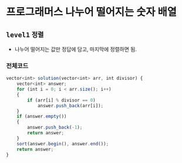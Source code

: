 # 프로그래머스 나누어 떨어지는 숫자 배열
`level1` `정렬`
---
- 나누어 떨어지는 값만 정답에 담고, 마지막에 정렬하면 됨.

### 전체코드
```jsx
vector<int> solution(vector<int> arr, int divisor) {
	vector<int> answer;
	for (int i = 0; i < arr.size(); i++)
	{
		if (arr[i] % divisor == 0)
			answer.push_back(arr[i]);
	}
	if (answer.empty())
	{
		answer.push_back(-1);
		return answer;
	}
	sort(answer.begin(), answer.end());
	return answer;
}
```
